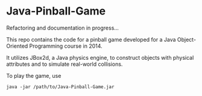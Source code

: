 # Java-Pinball-Game

Refactoring and documentation in progress...

This repo contains the code for a pinball game developed for a Java Object-Oriented Programming course in 2014.

It utilizes JBox2d, a Java physics engine, to construct objects with physical attributes and to simulate real-world collisions.

To play the game, use

`java -jar /path/to/Java-Pinball-Game.jar`